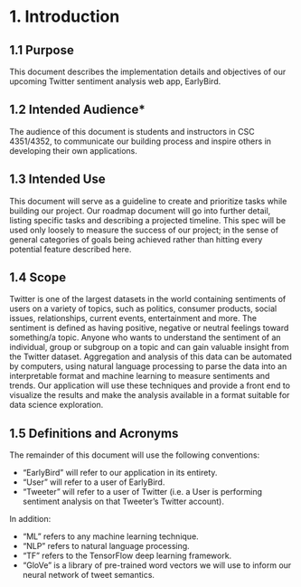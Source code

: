 # 1. Introduction

## 1.1 Purpose
This document describes the implementation details and objectives of our upcoming Twitter sentiment analysis web app, EarlyBird. 

## 1.2 Intended Audience*
The audience of this document is students and instructors in CSC 4351/4352, to communicate our building process and inspire others in developing their own applications.

## 1.3 Intended Use
This document will serve as a guideline to create and prioritize tasks while building our project. Our roadmap document will go into further detail, listing specific tasks and describing a projected timeline. This spec will be used only loosely to measure the success of our project; in the sense of general categories of goals being achieved rather than hitting every potential feature described here.


## 1.4 Scope
Twitter is one of the largest datasets in the world containing sentiments of users on a variety of topics, such as politics, consumer products, social issues, relationships, current events, entertainment and more. The sentiment is defined as having positive, negative or neutral feelings toward something/a topic. Anyone who wants to understand the sentiment of an individual, group or subgroup on a topic and can gain valuable insight from the Twitter dataset. Aggregation and analysis of this data can be automated by computers, using natural language processing to parse the data into an interpretable format and machine learning to measure sentiments and trends. Our application will use these techniques and provide a front end to visualize the results and make the analysis available in a format suitable for data science exploration.


## 1.5 Definitions and Acronyms
The remainder of this document will use the following conventions:
* “EarlyBird” will refer to our application in its entirety.
* “User” will refer to a user of EarlyBird.
* “Tweeter” will refer to a user of Twitter (i.e. a User is  performing sentiment analysis on that Tweeter’s Twitter account).

In addition:
* “ML” refers to any machine learning technique.
* “NLP” refers to natural language processing.
* “TF” refers to the TensorFlow deep learning framework.
* “GloVe” is a library of pre-trained word vectors we will use to inform our neural network of tweet semantics.

